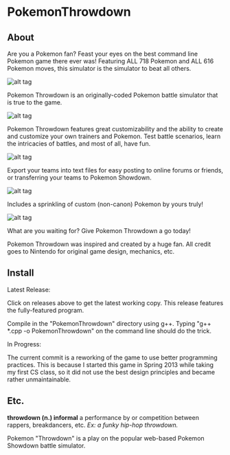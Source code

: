 # PokemonThrowdown

## About

Are you a Pokemon fan? Feast your eyes on the best command line Pokemon game there ever was! Featuring ALL 718 Pokemon and ALL 616 Pokemon moves, this simulator is the simulator to beat all others.

![alt tag](https://cloud.githubusercontent.com/assets/7758601/5987608/7a0b27da-a8e9-11e4-93fb-7786a3a88623.png)

Pokemon Throwdown is an originally-coded Pokemon battle simulator that is true to the game.

![alt tag](https://cloud.githubusercontent.com/assets/7758601/5987609/7f4b79ac-a8e9-11e4-89b7-1aae8942af51.png)

Pokemon Throwdown features great customizability and the ability to create and customize your own trainers and Pokemon. Test battle scenarios, learn the intricacies of battles, and most of all, have fun.

![alt tag](https://cloud.githubusercontent.com/assets/7758601/5987610/8218d198-a8e9-11e4-80fd-de2bcd9c81d5.png)

Export your teams into text files for easy posting to online forums or friends, or transferring your teams to Pokemon Showdown.

![alt tag](https://cloud.githubusercontent.com/assets/7758601/5987631/0f81c688-a8eb-11e4-80ef-b9219bd5bf8c.png)

Includes a sprinkling of custom (non-canon) Pokemon by yours truly!

![alt tag](https://cloud.githubusercontent.com/assets/7758601/5987611/857ac562-a8e9-11e4-9759-842c84ebb5a6.png)

What are you waiting for? Give Pokemon Throwdown a go today!

Pokemon Throwdown was inspired and created by a huge fan. All credit goes to Nintendo for original game design, mechanics, etc.

## Install

Latest Release: 

Click on releases above to get the latest working copy. This release features the fully-featured program.

Compile in the "PokemonThrowdown" directory using g++. Typing "g++ *.cpp -o PokemonThrowdown" on the command line should do the trick.

In Progress:

The current commit is a reworking of the game to use better programming practices. This is because I started this game in Spring 2013 while taking my first CS class, so it did not use the best design principles and became rather unmaintainable.

## Etc.

**throwdown (n.) informal**
a performance by or competition between rappers, breakdancers, etc.
*Ex: a funky hip-hop throwdown.*

Pokemon "Throwdown" is a play on the popular web-based Pokemon Showdown battle simulator.
